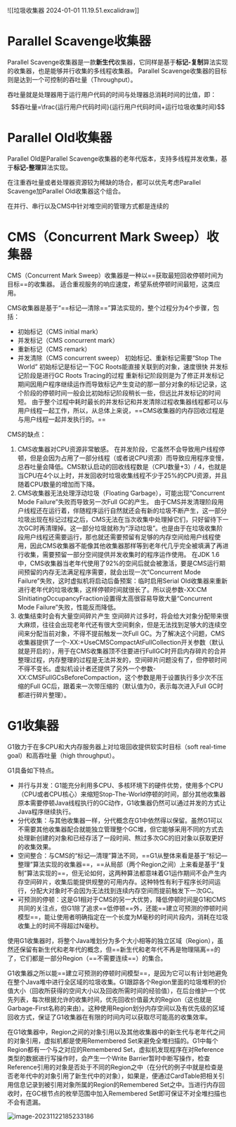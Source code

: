 ![[垃圾收集器 2024-01-01 11.19.51.excalidraw]]
# Parallel Scavenge收集器

Parallel Scavenge收集器是一款**新生代**收集器，它同样是基于**标记-复制**算法实现的收集器，也是能够并行收集的多线程收集器。
Parallel Scavenge收集器的目标则是达到一个可控制的吞吐量（Throughput）。

吞吐量就是处理器用于运行用户代码的时间与处理器总消耗时间的比值，即：
$$吞吐量=\frac{运行用户代码时间}{运行用户代码时间+运行垃圾收集时间}$$
# Parallel Old收集器
Parallel Old是Parallel Scavenge收集器的老年代版本，支持多线程并发收集，基于**标记-整理**算法实现。

在注重吞吐量或者处理器资源较为稀缺的场合，都可以优先考虑Parallel Scavenge加Parallel Old收集器这个组合。

在并行、串行以及CMS中针对堆空间的管理方式都是连续的
# CMS（Concurrent Mark Sweep）收集器
CMS（Concurrent Mark Sweep）收集器是一种以==获取最短回收停顿时间为目标==的收集器。
适合重视服务的响应速度，希望系统停顿时间最短，这类应用。

CMS收集器是基于“==标记—清除==”算法实现的，整个过程分为4个步骤，包括：
- 初始标记（CMS initial mark）
- 并发标记（CMS concurrent mark）
- 重新标记（CMS remark）
- 并发清除（CMS concurrent sweep）
初始标记、重新标记需要“Stop The World”
初始标记是标记一下GC Roots能直接关联到的对象，速度很快
并发标记阶段是进行GC Roots Tracing的过程
重新标记阶段则是为了修正并发标记期间因用户程序继续运作而导致标记产生变动的那一部分对象的标记记录，这个阶段的停顿时间一般会比初始标记阶段稍长一些，但远比并发标记的时间短。
由于整个过程中耗时最长的并发标记和并发清除过程收集器线程都可以与用户线程一起工作，所以，从总体上来说，==CMS收集器的内存回收过程是与用户线程一起并发执行的。==

CMS的缺点：
1. CMS收集器对CPU资源非常敏感。
	在并发阶段，它虽然不会导致用户线程停顿，但是会因为占用了一部分线程（或者说CPU资源）而导致应用程序变慢，总吞吐量会降低。CMS默认启动的回收线程数是（CPU数量+3）/ 4，也就是当CPU在4个以上时，并发回收时垃圾收集线程不少于25%的CPU资源，并且随着CPU数量的增加而下降。
2. CMS收集器无法处理浮动垃圾（Floating Garbage），可能出现“Concurrent Mode Failure”失败而导致另一次Full GC的产生。
	由于CMS并发清理阶段用户线程还在运行着，伴随程序运行自然就还会有新的垃圾不断产生，这一部分垃圾出现在标记过程之后，CMS无法在当次收集中处理掉它们，只好留待下一次GC时再清理掉。这一部分垃圾就称为“浮动垃圾”。也是由于在垃圾收集阶段用户线程还需要运行，那也就还需要预留有足够的内存空间给用户线程使用，因此CMS收集器不能像其他收集器那样等到老年代几乎完全被填满了再进行收集，需要预留一部分空间提供并发收集时的程序运作使用。
	在JDK 1.6中，CMS收集器当老年代使用了92%的空间后就会被激活，要是CMS运行期间预留的内存无法满足程序需要，就会出现一次“Concurrent Mode Failure”失败，这时虚拟机将启动后备预案：临时启用Serial Old收集器来重新进行老年代的垃圾收集，这样停顿时间就很长了。所以说参数-XX:CM SInitiatingOccupancyFraction设置得太高很容易导致大量“Concurrent Mode Failure”失败，性能反而降低。
3. 收集结束时会有大量空间碎片产生
	空间碎片过多时，将会给大对象分配带来很大麻烦，往往会出现老年代还有很大空间剩余，但是无法找到足够大的连续空间来分配当前对象，不得不提前触发一次Full GC。为了解决这个问题，CMS收集器提供了一个-XX:+UseCMSCompactAtFullCollection开关参数（默认就是开启的），用于在CMS收集器顶不住要进行FullGC时开启内存碎片的合并整理过程，内存整理的过程是无法并发的，空间碎片问题没有了，但停顿时间不得不变长。虚拟机设计者还提供了另外一个参数-XX:CMSFullGCsBeforeCompaction，这个参数是用于设置执行多少次不压缩的Full GC后，跟着来一次带压缩的（默认值为0，表示每次进入Full GC时都进行碎片整理）。
# G1收集器
G1致力于在多CPU和大内存服务器上对垃圾回收提供软实时目标（soft real-time goal）和高吞吐量（high throughput）。

G1具备如下特点。
- 并行与并发：G1能充分利用多CPU、多核环境下的硬件优势，使用多个CPU（CPU或者CPU核心）来缩短Stop-The-World停顿的时间，部分其他收集器原本需要停顿Java线程执行的GC动作，G1收集器仍然可以通过并发的方式让Java程序继续执行。
- 分代收集：与其他收集器一样，分代概念在G1中依然得以保留。虽然G1可以不需要其他收集器配合就能独立管理整个GC堆，但它能够采用不同的方式去处理新创建的对象和已经存活了一段时间、熬过多次GC的旧对象以获取更好的收集效果。
- 空间整合：与CMS的“标记—清理”算法不同，==G1从整体来看是基于“标记—整理”算法实现的收集器==，==从局部（两个Region之间）上来看是基于“复制”算法实现的==，但无论如何，这两种算法都意味着G1运作期间不会产生内存空间碎片，收集后能提供规整的可用内存。这种特性有利于程序长时间运行，分配大对象时不会因为无法找到连续内存空间而提前触发下一次GC。
- 可预测的停顿：这是G1相对于CMS的另一大优势，降低停顿时间是G1和CMS共同的关注点，但G1除了追求==低停顿==外，还能==建立可预测的停顿时间模型==，能让使用者明确指定在一个长度为M毫秒的时间片段内，消耗在垃圾收集上的时间不得超过N毫秒。

使用G1收集器时，将整个Java堆划分为多个大小相等的独立区域（Region），虽然还保留有新生代和老年代的概念，但==新生代和老年代不再是物理隔离==的了，它们都是一部分Region（==不需要连续==）的集合。

G1收集器之所以能==建立可预测的停顿时间模型==，是因为它可以有计划地避免在整个Java堆中进行全区域的垃圾收集。G1跟踪各个Region里面的垃圾堆积的价值大小（回收所获得的空间大小以及回收所需时间的经验值），在后台维护一个优先列表，每次根据允许的收集时间，优先回收价值最大的Region（这也就是Garbage-First名称的来由）。这种使用Region划分内存空间以及有优先级的区域回收方式，保证了G1收集器在有限的时间内可以获取尽可能高的收集效率。

在G1收集器中，Region之间的对象引用以及其他收集器中的新生代与老年代之间的对象引用，虚拟机都是使用Remembered Set来避免全堆扫描的。G1中每个Region都有一个与之对应的Remembered Set，虚拟机发现程序在对Reference类型的数据进行写操作时，会产生一个Write Barrier暂时中断写操作，检查Reference引用的对象是否处于不同的Region之中（在分代的例子中就是检查是否老年代中的对象引用了新生代中的对象），如果是，便通过CardTable把相关引用信息记录到被引用对象所属的Region的Remembered Set之中。当进行内存回收时，在GC根节点的枚举范围中加入Remembered Set即可保证不对全堆扫描也不会有遗漏。


![image-20231122185233186](https://gitee.com/ycfan/images/raw/master/img/image-20231122185233186.png)